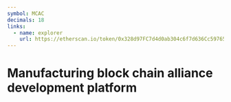 ```yaml
---
symbol: MCAC
decimals: 18
links:
  - name: explorer
    url: https://etherscan.io/token/0x328d97FC7d4d0ab304c6f7d636Cc59765197e7cB
---
```


# Manufacturing block chain alliance development platform
